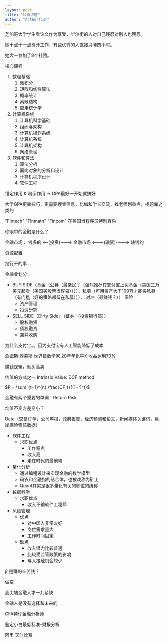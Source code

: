 ```yaml
---
layout: post
title: "科协讲座"
author: "Arthurfish"
---
```


 芝加哥大学学生看论文作为享受，华尔街的人对自己残忍对别人也残忍。

她十点十一点离开工作，有些优秀的人直接只睡四小时。

她大一参加了8个社团。

核心课程

1. 数理基础
   1. 微积分
   2. 矩阵和线性算法
   3. 概率统计
   4. 离散结构
   5. 应用统计学
2. 计算机系统
   1. 计算机科学基础
   2. 组织与架构
   3. 计算机操作系统
   4. 计算机系统
   5. 计算机架构
   6. 网络原理
3. 软件和算法
   1. 算法分析
   2. 面向对象的分析和设计
   3. 计算机程序设计
   4. 软件工程

锚定作用 & 暗示作用 -> GPA最好一开始就搞好

大学GPA更靠技巧，更需要搜集信息，比如和学长交流，找老师划重点，找题库之类的

"Fintech" "Finmath" "Fincom"  在美国当程序员特别容易 

你眼中的金融是什么？

金融市场： 钱多的 <--(投资)---> 金融市场 <---(融资)----> 缺钱的

资源配置

投行干的事

金融业划分：

- BUY SIDE（基金（公募（最亲民？（强烈推荐在支付宝上买基金（美国三万美元起卖（美国买股票很容易）））），私募（可用资产大于100万才能买私募（有门槛（好的策略都留在私募）））， 对冲（最赚钱？）） 保险
  - 资产管理
  - 投资研究
- SELL SIDE（Dirty Side) （证券 （投资银行部））
  - 股权融资
  - 债权融资
  - 兼并收购

为什么支付宝。。因为支付宝有人工智能降低了成本

詹姆斯·西蒙斯 世界级数学家 20年年化平均收益达到70%

赚钱逻辑，低买高卖

估值的方式之一 Intrinsic Value: DCF method

$P = \sum_{t=1}^{n} \frac{CF_t}{(1+r)^t}$

金融有两个重要的单词：Return Risk

均值不变方差变小？

Data（交易订单，公司年报，政府报告，经济预测和论文，新闻媒体关键词，离岸保险索赔数据）

- 软件工程
  - 求职优点
    - 工作稳点
    - 收入高
    - 走在时代的最前端
- 量化分析
  - 通过编程设计来实现金融的数学模型
  - 码农和金融狗的结合体，也被戏称为矿工
  - Quant其实是很多量化有关的职位的统称
- 数据科学
  - 求职优点
    - 收入不输软件工程师
- 风险管理
  - 优点
    - 对中国人非常友好
    - 岗位需求量大
    - 工作时间固定
  - 缺点
    - 收入潜力比较普通
    - 比较受监管政策的影响
    - 与人接触机会较少



$\beta$ 是赚的辛苦钱？

做空

高尖端金融人才一九紧缺

金融人是没有选择和未来的

CFA特许金融分析师

鉴定小白最低标准-财报分析

阿里 天时比赛